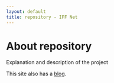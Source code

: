 ```yaml
---
layout: default
title: repository - IFF Net
---
```

<div class="blurb">
	<h1>About repository</h1>
	<p>Explanation and description of the project</p>
	<p>This site also has a <a href="http://{{ site.domain }}/blog/">blog</a>.</p>
</div>
